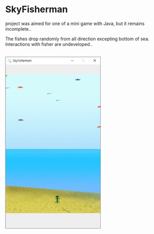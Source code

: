 # SkyFisherman

project was aimed for one of a mini game with Java,
but it remains incomplete..

The fishes drop randomly from all direction excepting bottom of sea.
<br/>Interactions with fisher are undeveloped..
<br/><br/>

<img src="gameplay.png" width="300px"/>
